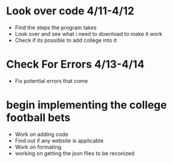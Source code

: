 # Look over code 4/11-4/12
* Find the steps the program takes
* Look over and see what i need to download to make it work
* Check if its possible to add college into it

# Check For Errors 4/13-4/14
* Fix potential errors that come

# begin implementing the college football bets
* Work on adding code
* Find out if any website is applicable
* Work on formating
* working on getting the json files to be reconized 